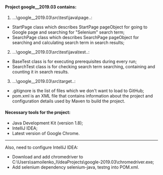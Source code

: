 #### Project google__2019.03 contains:

 1) ...\google__2019.03\src\test\java\page\..:
 - StartPage class which describes StartPage pageObject for going to Google page and searching for "Selenium" search term;
 - SearchPage class which describes SearchPage pageObject for searching and calculating search term in search results;
 2) ...\google__2019.03\src\test\java\test\..:
 - BaseTest class is for executing prerequisites during every run;
 - SearchTest class is for checking search term searching, containing and counting it in search results.
 3) ...\google__2019.03\src\target\..:
 - .gitignore is the list of files which we don't want to load to GitHub;
 - pom.xml is an XML file that contains information about the project and configuration details used by Maven to build the project.
 
#### Necessary tools for the project:

* Java Development Kit (version 1.8);
* IntelliJ IDEA;
* Latest version of Google Chrome.

---
Also, need to configure IntelliJ IDEA:
* Download and add chromedriver to C:\Users\samoilenko_l\IdeaProjects\google-2019.03\chromedriver.exe;
* Add selenium dependency selenium-java, testng into POM.xml.
